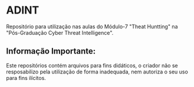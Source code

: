 # ADINT
Repositório para utilização nas aulas do Módulo-7 "Theat Huntting" na "Pós-Graduação Cyber Threat Intelligence".

## Informação Importante:
Este repositórios contém arquivos para fins didáticos, o criador não se resposabilizo pela utilização de forma inadequada, nem autoriza o seu uso para fins ilícitos.

